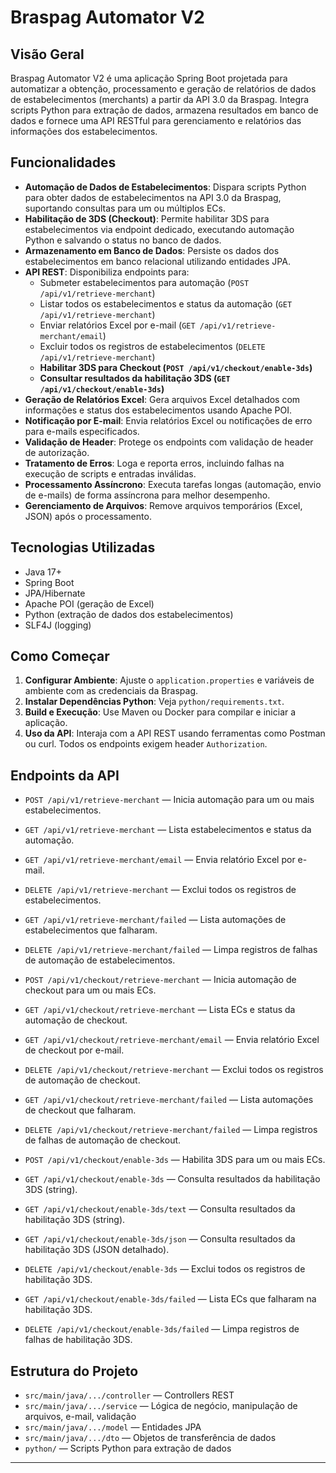 # Braspag Automator V2

## Visão Geral
Braspag Automator V2 é uma aplicação Spring Boot projetada para automatizar a obtenção, processamento e geração de relatórios de dados de estabelecimentos (merchants) a partir da API 3.0 da Braspag. Integra scripts Python para extração de dados, armazena resultados em banco de dados e fornece uma API RESTful para gerenciamento e relatórios das informações dos estabelecimentos.

## Funcionalidades

- **Automação de Dados de Estabelecimentos**: Dispara scripts Python para obter dados de estabelecimentos na API 3.0 da Braspag, suportando consultas para um ou múltiplos ECs.
- **Habilitação de 3DS (Checkout)**: Permite habilitar 3DS para estabelecimentos via endpoint dedicado, executando automação Python e salvando o status no banco de dados.
- **Armazenamento em Banco de Dados**: Persiste os dados dos estabelecimentos em banco relacional utilizando entidades JPA.
- **API REST**: Disponibiliza endpoints para:
  - Submeter estabelecimentos para automação (`POST /api/v1/retrieve-merchant`)
  - Listar todos os estabelecimentos e status da automação (`GET /api/v1/retrieve-merchant`)
  - Enviar relatórios Excel por e-mail (`GET /api/v1/retrieve-merchant/email`)
  - Excluir todos os registros de estabelecimentos (`DELETE /api/v1/retrieve-merchant`)
  - **Habilitar 3DS para Checkout (`POST /api/v1/checkout/enable-3ds`)**
  - **Consultar resultados da habilitação 3DS (`GET /api/v1/checkout/enable-3ds`)**
- **Geração de Relatórios Excel**: Gera arquivos Excel detalhados com informações e status dos estabelecimentos usando Apache POI.
- **Notificação por E-mail**: Envia relatórios Excel ou notificações de erro para e-mails especificados.
- **Validação de Header**: Protege os endpoints com validação de header de autorização.
- **Tratamento de Erros**: Loga e reporta erros, incluindo falhas na execução de scripts e entradas inválidas.
- **Processamento Assíncrono**: Executa tarefas longas (automação, envio de e-mails) de forma assíncrona para melhor desempenho.
- **Gerenciamento de Arquivos**: Remove arquivos temporários (Excel, JSON) após o processamento.

## Tecnologias Utilizadas
- Java 17+
- Spring Boot
- JPA/Hibernate
- Apache POI (geração de Excel)
- Python (extração de dados dos estabelecimentos)
- SLF4J (logging)

## Como Começar
1. **Configurar Ambiente**: Ajuste o `application.properties` e variáveis de ambiente com as credenciais da Braspag.
2. **Instalar Dependências Python**: Veja `python/requirements.txt`.
3. **Build e Execução**: Use Maven ou Docker para compilar e iniciar a aplicação.
4. **Uso da API**: Interaja com a API REST usando ferramentas como Postman ou curl. Todos os endpoints exigem header `Authorization`.

## Endpoints da API
- `POST /api/v1/retrieve-merchant` — Inicia automação para um ou mais estabelecimentos.
- `GET /api/v1/retrieve-merchant` — Lista estabelecimentos e status da automação.
- `GET /api/v1/retrieve-merchant/email` — Envia relatório Excel por e-mail.
- `DELETE /api/v1/retrieve-merchant` — Exclui todos os registros de estabelecimentos.
- `GET /api/v1/retrieve-merchant/failed` — Lista automações de estabelecimentos que falharam.
- `DELETE /api/v1/retrieve-merchant/failed` — Limpa registros de falhas de automação de estabelecimentos.

- `POST /api/v1/checkout/retrieve-merchant` — Inicia automação de checkout para um ou mais ECs.
- `GET /api/v1/checkout/retrieve-merchant` — Lista ECs e status da automação de checkout.
- `GET /api/v1/checkout/retrieve-merchant/email` — Envia relatório Excel de checkout por e-mail.
- `DELETE /api/v1/checkout/retrieve-merchant` — Exclui todos os registros de automação de checkout.
- `GET /api/v1/checkout/retrieve-merchant/failed` — Lista automações de checkout que falharam.
- `DELETE /api/v1/checkout/retrieve-merchant/failed` — Limpa registros de falhas de automação de checkout.

- `POST /api/v1/checkout/enable-3ds` — Habilita 3DS para um ou mais ECs.
- `GET /api/v1/checkout/enable-3ds` — Consulta resultados da habilitação 3DS (string).
- `GET /api/v1/checkout/enable-3ds/text` — Consulta resultados da habilitação 3DS (string).
- `GET /api/v1/checkout/enable-3ds/json` — Consulta resultados da habilitação 3DS (JSON detalhado).
- `DELETE /api/v1/checkout/enable-3ds` — Exclui todos os registros de habilitação 3DS.
- `GET /api/v1/checkout/enable-3ds/failed` — Lista ECs que falharam na habilitação 3DS.
- `DELETE /api/v1/checkout/enable-3ds/failed` — Limpa registros de falhas de habilitação 3DS.

## Estrutura do Projeto
- `src/main/java/.../controller` — Controllers REST
- `src/main/java/.../service` — Lógica de negócio, manipulação de arquivos, e-mail, validação
- `src/main/java/.../model` — Entidades JPA
- `src/main/java/.../dto` — Objetos de transferência de dados
- `python/` — Scripts Python para extração de dados

---
